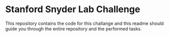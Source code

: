 # Stanford Snyder Lab Challenge

This repository contains the code for this challange and this readme should guide you through the entire repository and the performed tasks.

